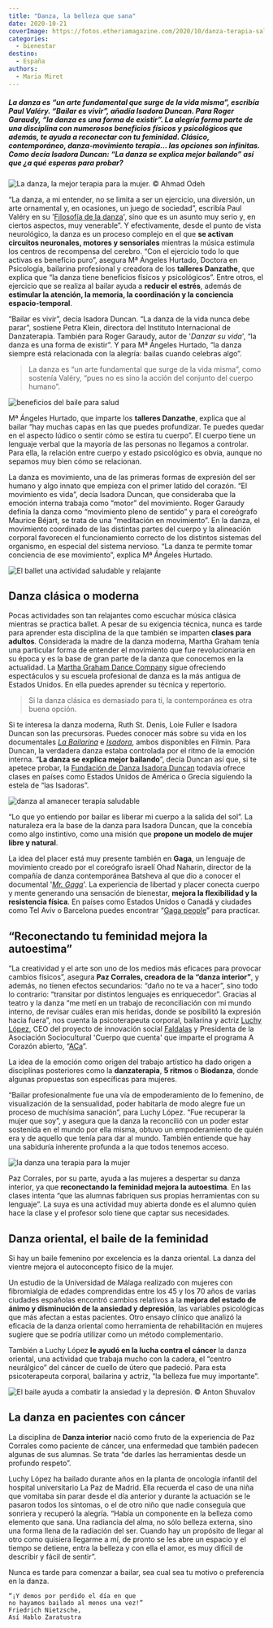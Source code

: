 ```yaml
---
title: "Danza, la belleza que sana"
date: 2020-10-21
coverImage: https://fotos.etheriamagazine.com/2020/10/danza-terapia-salud.jpg
categories: 
  - bienestar
destino: 
  - España
authors: 
  - Maria Miret
---
```


##### La danza es “un arte fundamental que surge de la vida misma”, escribía Paul Valéry. “Bailar es vivir”, añadía Isadora Duncan. Para Roger Garaudy, “la danza es una forma de existir”. La alegría forma parte de una disciplina con numerosos beneficios físicos y psicológicos que además, te ayuda a reconectar con tu feminidad. Clásico, contemporáneo, danza-movimiento terapia… las opciones son infinitas. Como decía Isadora Duncan: “La danza se explica mejor bailando” así que ¿a qué esperas para probar?

![](https://fotos.etheriamagazine.com/2020/10/danza-terapia-salud.jpg "La danza, la mejor terapia para la mujer. © Ahmad Odeh")

“La danza, a mi entender, no se limita a ser un ejercicio, una diversión, un arte 
ornamental y, en ocasiones, un juego de sociedad”, escribía Paul Valéry en su 
'[Filosofía de la 
danza](https://www.casadellibro.com/libro-filosofia-de-la-danza/9788497169882/4766046)', 
sino que es un asunto muy serio y, en ciertos aspectos, muy venerable”. Y efectivamente, 
desde el punto de vista neurológico, la danza es un proceso complejo en el que **se 
activan circuitos neuronales, motores y sensoriales** mientras la música estimula los 
centros de recompensa del cerebro. “Con el ejercicio todo lo que activas es beneficio 
puro”, asegura Mª Ángeles Hurtado, Doctora en Psicología, bailarina profesional y 
creadora de los **talleres Danzathe**, que explica que “la danza tiene beneficios 
físicos y psicológicos”. Entre otros, el ejercicio que se realiza al bailar ayuda a 
**reducir el estrés**, además de **estimular la atención, la memoria, la coordinación y 
la conciencia espacio-temporal**. 

“Bailar es vivir”, decía Isadora Duncan. “La danza de la vida nunca debe parar”, 
sostiene Petra Klein, directora del Instituto Internacional de Danzaterapia. También 
para Roger Garaudy, autor de '_Danzar su vida_', “la danza es una forma de existir”. Y 
para Mª Ángeles Hurtado, “la danza siempre está relacionada con la alegría: bailas 
cuando celebras algo”. 

> La danza es “un arte fundamental que surge de la vida misma”, como sostenía Valéry, 
> “pues no es sino la acción del conjunto del cuerpo humano”. 

![beneficios del baile para salud](https://fotos.etheriamagazine.com/2020/10/beneficios-bailar-salud.jpg "La danza es una forma de expresión del ser humano. © Leon Liu")

Mª Ángeles Hurtado, que imparte los **talleres Danzathe**, explica que al bailar “hay 
muchas capas en las que puedes profundizar. Te puedes quedar en el aspecto lúdico o 
sentir cómo se estira tu cuerpo”. El cuerpo tiene un lenguaje verbal que la mayoría de 
las personas no llegamos a controlar. Para ella, la relación entre cuerpo y estado 
psicológico es obvia, aunque no sepamos muy bien cómo se relacionan. 

La danza es movimiento, una de las primeras formas de expresión del ser humano y algo 
innato que empieza con el primer latido del corazón. “El movimiento es vida”, decía 
Isadora Duncan, que consideraba que la emoción interna trabaja como “motor” del 
movimiento. Roger Garaudy definía la danza como “movimiento pleno de sentido” y para el 
coreógrafo Maurice Béjart, se trata de una “meditación en movimiento”. En la danza, el 
movimiento coordinado de las distintas partes del cuerpo y la alineación corporal 
favorecen el funcionamiento correcto de los distintos sistemas del organismo, en 
especial del sistema nervioso. “La danza te permite tomar conciencia de ese movimiento”, 
explica Mª Ángeles Hurtado. 

![El ballet una actividad saludable y relajante](https://fotos.etheriamagazine.com/2020/10/ballet-danza-saludable.jpg "Nunca es tarde para aprender ballet. © Alexandre Dinaut")

## Danza clásica o moderna

Pocas actividades son tan relajantes como escuchar música clásica mientras se practica 
ballet. A pesar de su exigencia técnica, nunca es tarde para aprender esta disciplina de 
la que también se imparten **clases para adultos**. Considerada la madre de la danza 
moderna, Martha Graham tenía una particular forma de entender el movimiento que fue 
revolucionaria en su época y es la base de gran parte de la danza que conocemos en la 
actualidad. La [Martha Graham Dance Company](https://marthagraham.org/) sigue ofreciendo 
espectáculos y su escuela profesional de danza es la más antigua de Estados Unidos. En 
ella puedes aprender su técnica y repertorio. 

> Si la danza clásica es demasiado para ti, la contemporánea es otra buena opción. 

Si te interesa la danza moderna, Ruth St. Denis, Loie Fuller e Isadora Duncan son las 
precursoras. Puedes conocer más sobre su vida en los documentales [_La 
Bailarina_](https://www.filmin.es/pelicula/la-bailarina) e [_Isadora_](https://www.filmin.es/pelicula/isadora), 
ambos disponibles en Filmin. Para Duncan, la verdadera danza estaba controlada por el 
ritmo de la emoción interna. “**La danza se explica mejor bailando**”, decía Duncan así 
que, si te apetece probar, la [Fundación de Danza Isadora 
Duncan](https://isadoraduncan.org/) todavía ofrece clases en países como Estados Unidos 
de América o Grecia siguiendo la estela de “las Isadoras”. 

![danza al amanecer terapia saludable](https://fotos.etheriamagazine.com/2020/10/danza-al-amanecer-salud.jpg "Comienza el día, o acábalo, bailando. © Andrew Rice")

“Lo que yo entiendo por bailar es liberar mi cuerpo a la salida del sol”. La naturaleza 
era la base de la danza para Isadora Duncan, que la concebía como algo instintivo, como 
una misión que **propone un modelo de mujer libre y natural**. 

La idea del placer está muy presente también en **Gaga**, un lenguaje de movimiento 
creado por el coreógrafo israelí Ohad Naharin, director de la compañía de danza 
contemporánea Batsheva al que dio a conocer el documental '[_Mr. 
Gaga_](https://www.filmaffinity.com/es/film294303.html)'. La experiencia de libertad y 
placer conecta cuerpo y mente generando una sensación de bienestar, **mejora la 
flexibilidad y la resistencia física**. En países como Estados Unidos o Canadá y 
ciudades como Tel Aviv o Barcelona puedes encontrar “[Gaga 
people](https://marthagraham.org/)” para practicar. 

## “Reconectando tu feminidad mejora la autoestima”

“La creatividad y el arte son uno de los medios más eficaces para provocar cambios 
físicos”, asegura **Paz Corrales, creadora de la “danza interior”**, y además, no tienen 
efectos secundarios: “daño no te va a hacer”, sino todo lo contrario: “transitar por 
distintos lenguajes es enriquecedor”. Gracias al teatro y la danza “me metí en un 
trabajo de reconciliación con mi mundo interno, de revisar cuáles eran mis heridas, 
donde se posibilitó la expresión hacia fuera”, nos cuenta la psicoterapeuta corporal, 
bailarina y actriz [Luchy López](https://luchylopez.com/es/), CEO del proyecto de 
innovación social [Faldalas](https://luchylopez.com/es/faldalas/) y Presidenta de la 
Asociación Sociocultural 'Cuerpo que cuenta' que imparte el programa A Corazón abierto, 
“[ACa](https://luchylopez.com/es/programaacorazonabierto/)”. 

La idea de la emoción como origen del trabajo artístico ha dado origen a disciplinas 
posteriores como la **danzaterapia**, **5 ritmos** o **Biodanza**, donde algunas 
propuestas son específicas para mujeres. 

“Bailar profesionalmente fue una vía de empoderamiento de lo femenino, de visualización 
de la sensualidad, poder habitarla de modo alegre fue un proceso de muchísima sanación”, 
para Luchy López. “Fue recuperar la mujer que soy”, y asegura que la danza la reconcilió 
con un poder estar sostenida en el mundo por ella misma, obtuvo un empoderamiento de 
quién era y de aquello que tenía para dar al mundo. También entiende que hay una 
sabiduría inherente profunda a la que todos tenemos acceso. 

![la danza una terapia para la mujer](https://fotos.etheriamagazine.com/2020/10/danza-bienestar-salud.jpg "La danza como terapia. © Ketan Rajput")

Paz Corrales, por su parte, ayuda a las mujeres a despertar su danza interior, ya que 
**reconectando la feminidad mejora la autoestima**. En las clases intenta “que las 
alumnas fabriquen sus propias herramientas con su lenguaje”. La suya es una actividad 
muy abierta donde es el alumno quien hace la clase y el profesor solo tiene que captar 
sus necesidades. 

## Danza oriental, el baile de la feminidad

Si hay un baile femenino por excelencia es la danza oriental. La danza del vientre 
mejora el autoconcepto físico de la mujer. 

Un estudio de la Universidad de Málaga realizado con mujeres con fibromialgia de edades 
comprendidas entre los 45 y los 70 años de varias ciudades españolas encontró cambios 
relativos a la **mejora del estado de ánimo y disminución de la ansiedad y depresión**, 
las variables psicológicas que más afectan a estas pacientes. Otro ensayo clínico que 
analizó la eficacia de la danza oriental como herramienta de rehabilitación en mujeres 
sugiere que se podría utilizar como un método complementario. 

También a Luchy López **le ayudó en la lucha contra el cáncer** la danza oriental, una 
actividad que trabaja mucho con la cadera, el “centro neurálgico” del cáncer de cuello 
de útero que padeció. Para esta psicoterapeuta corporal, bailarina y actriz, “la belleza 
fue muy importante”. 

![](https://fotos.etheriamagazine.com/2020/10/danza-oriental-terapia.jpg "El baile ayuda a combatir la ansiedad y la depresión. © Anton Shuvalov")

## La danza en pacientes con cáncer

La disciplina de **Danza interior** nació como fruto de la experiencia de Paz Corrales 
como paciente de cáncer, una enfermedad que también padecen algunas de sus alumnas. Se 
trata “de darles las herramientas desde un profundo respeto”. 

Luchy López ha bailado durante años en la planta de oncología infantil del hospital 
universitario La Paz de Madrid. Ella recuerda el caso de una niña que vomitaba sin parar 
desde el día anterior y durante la actuación se le pasaron todos los síntomas, o el de 
otro niño que nadie conseguía que sonriera y recuperó la alegría. “Había un componente 
en la belleza como elemento que sana. Una radiancia del alma, no sólo belleza externa, 
sino una forma llena de la radiación del ser. Cuando hay un propósito de llegar al otro 
como quisiera llegarme a mí, de pronto se les abre un espacio y el tiempo se detiene, 
entra la belleza y con ella el amor, es muy difícil de describir y fácil de sentir”. 

Nunca es tarde para comenzar a bailar, sea cual sea tu motivo o preferencia en la danza. 

```
“¡Y demos por perdido el día en que
no hayamos bailado al menos una vez!”
Friedrich Nietzsche,
Así Hablo Zaratustra
```
